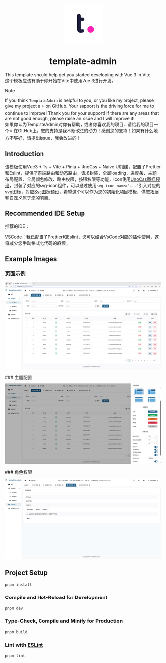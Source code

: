 <p align="center"><img src="./src/assets/img/readme_imgs/logo.png" /></p>

<h1 align="center">template-admin</h1>

This template should help get you started developing with Vue 3 in Vite.
<br>
这个模板应该有助于你开始在Vite中使用Vue 3进行开发。

> [!NOTE]
> If you think `TemplateAdmin` is helpful to you, or you like my project, please give my project a ⭐️ on GitHub. Your support is the driving force for me to continue to improve! Thank you for your support! If there are any areas that are not good enough, please raise an issue and I will improve it!
> <br>
> 如果你认为TemplateAdmin对你有帮助，或者你喜欢我的项目，请给我的项目一个⭐️ 在GitHub上。您的支持是我不断改进的动力！感谢您的支持！如果有什么地方不够好，请提出issue，我会改进的！

## Introduction

该模板使用Vue3 + Ts + Vite + Pinia + UnoCss + Naive UI搭建，配置了Prettier和Eslint，提供了前端路由和动态路由，请求封装，全局loading，进度条、主题布局配置、全局颜色修改、路由权限，按钮权限等功能，Icon使用[UnoCss图标预设](https://icones.js.org/collection/solar)，封装了对应的svg-icon组件，可以通过使用`svg-icon name="..."`引入对应的svg图标，对应[Svg图标预设](https://yesicon.app/logos/?lang=zh-hans)，希望这个可以作为您的初始化项目模板，供您拓展和自定义属于您的项目。

## Recommended IDE Setup

推荐的IDE：

[VSCode](https://code.visualstudio.com/)：我已配置了Prettier和Eslint，您可以结合VsCode对应的插件使用，这将减少您手动格式化代码的麻烦。

## Example Images

### 页面示例

<p align="center"><img src="./src/assets/img/readme_imgs/page.png" /></p>
### 主题配置
<p align="center" style="margin-top: 10px"><img src="./src/assets/img/readme_imgs/theme.png" /></p>
### 角色权限
<p align="center" style="margin-top: 10px"><img src="./src/assets/img/readme_imgs/role.png" /></p>

## Project Setup

```sh
pnpm install
```

### Compile and Hot-Reload for Development

```sh
pnpm dev
```

### Type-Check, Compile and Minify for Production

```sh
pnpm build
```

### Lint with [ESLint](https://eslint.org/)

```sh
pnpm lint
```
